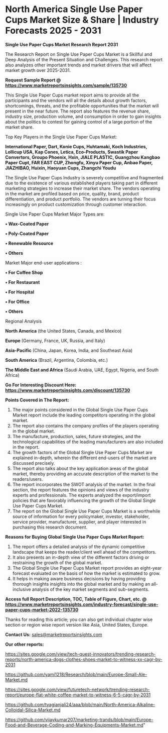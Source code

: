  # North America Single Use Paper Cups Market Size & Share | Industry Forecasts 2025 - 2031

<strong>Single Use Paper Cups Market Research Report 2031</strong>

The Research Report on Single Use Paper Cups Market is a Skillful and Deep Analysis of the Present Situation and Challenges. This research report also analyzes other important trends and market drivers that will affect market growth over 2025-2031.

<strong>Request Sample Report @ <a href=https://www.marketreportsinsights.com/sample/135730>https://www.marketreportsinsights.com/sample/135730</a></strong>

This Single Use Paper Cups market report aims to provide all the participants and the vendors will all the details about growth factors, shortcomings, threats, and the profitable opportunities that the market will present in the near future. The report also features the revenue share, industry size, production volume, and consumption in order to gain insights about the politics to contest for gaining control of a large portion of the market share.

Top Key Players in the Single Use Paper Cups Market:

<strong>International Paper, Dart, Konie Cups, Huhtamaki, Koch Industries, Lollicup USA, Kap Cones, Letica, Eco-Products, Swastik Paper Convertors, Groupo Phoenix, Hxin, JIALE PLASTIC, Guangzhou Kangbao Paper Cupt, FAR EAST CUP, Zhongfu, Xinyu Paper Cup, Anbao Paper, JIAZHIBAO, Huixin, Haoyuan Cups, Zhangchi Youdu</strong>

The Single Use Paper Cups Industry is severely competitive and fragmented due to the existence of various established players taking part in different marketing strategies to increase their market share. The vendors operating in the market are profiled based on price, quality, brand, product differentiation, and product portfolio. The vendors are turning their focus increasingly on product customization through customer interaction.

Single Use Paper Cups Market Major Types are:

<strong>• Wax-Coated Paper

• Poly-Coated Paper

• Renewable Resource

• Others</strong>

Market Major end-user applications :

<strong>• For Coffee Shop

• For Restaurant

• For Hospital

• For Office

• Others</strong>

Regional Analysis

</u><strong><b>North America</b></strong> (the United States, Canada, and Mexico)

<strong><b>Europe </b></strong>(Germany, France, UK, Russia, and Italy)

<strong><b>Asia-Pacific</b></strong> (China, Japan, Korea, India, and Southeast Asia)

<strong><b>South America</b></strong> (Brazil, Argentina, Colombia, etc.)

<strong><b>The Middle East and Africa</b></strong> (Saudi Arabia, UAE, Egypt, Nigeria, and South Africa)

<strong>Go For Interesting Discount Here: <a href=https://www.marketreportsinsights.com/discount/135730>https://www.marketreportsinsights.com/discount/135730</a></strong>

<strong>Points Covered in The Report:</strong>
<ol>
  <li>The major points considered in the Global Single Use Paper Cups Market report include the leading competitors operating in the global market.</li>
  <li>The report also contains the company profiles of the players operating in the global market.</li>
  <li>The manufacture, production, sales, future strategies, and the technological capabilities of the leading manufacturers are also included in the report.</li>
  <li>The growth factors of the Global Single Use Paper Cups Market are explained in-depth, wherein the different end-users of the market are discussed precisely.</li>
  <li>The report also talks about the key application areas of the global market, thereby providing an accurate description of the market to the readers/users.</li>
  <li>The report incorporates the SWOT analysis of the market. In the final section, the report features the opinions and views of the industry experts and professionals. The experts analyzed the export/import policies that are favorably influencing the growth of the Global Single Use Paper Cups Market.</li>
  <li>The report on the Global Single Use Paper Cups Market is a worthwhile source of information for every policymaker, investor, stakeholder, service provider, manufacturer, supplier, and player interested in purchasing this research document.</li>
</ol>
<strong>Reasons for Buying Global Single Use Paper Cups Market Report:</strong>

<ol>
  <li>The report offers a detailed analysis of the dynamic competitive landscape that keeps the reader/client well ahead of the competitors.</li>
  <li>It also presents an in-depth view of the different factors driving or restraining the growth of the global market.</li>
  <li>The Global Single Use Paper Cups Market report provides an eight-year forecast evaluated on the basis of how the market is estimated to grow.</li>
  <li>It helps in making aware business decisions by having providing thorough insights insights into the global market and by making an all-inclusive analysis of the key market segments and sub-segments.</li>
</ol>
<strong>Access full Report Description, TOC, Table of Figure, Chart, etc. @ <a href=https://www.marketreportsinsights.com/industry-forecast/single-use-paper-cups-market-2022-135730>https://www.marketreportsinsights.com/industry-forecast/single-use-paper-cups-market-2022-135730</a></strong>


Thanks for reading this article; you can also get individual chapter wise section or region wise report version like Asia, United States, Europe.

<strong>Contact Us:</strong>
sales@marketreportsinsights.com

<strong>Our other reports:</strong>

<a href=https://sites.google.com/view/tech-quest-innovators/trending-research-reports/north-america-dogs-clothes-shoes-market-to-witness-xx-cagr-by-2031>https://sites.google.com/view/tech-quest-innovators/trending-research-reports/north-america-dogs-clothes-shoes-market-to-witness-xx-cagr-by-2031</a>

<a href=https://github.com/yami1218/Research/blob/main/Europe-Small-Ale-Market.md>https://github.com/yami1218/Research/blob/main/Europe-Small-Ale-Market.md</a>

<a href=https://sites.google.com/view/futuretech-network/trending-research-report/europe-flat-white-coffee-market-to-witness-6-5-cagr-by-2031>https://sites.google.com/view/futuretech-network/trending-research-report/europe-flat-white-coffee-market-to-witness-6-5-cagr-by-2031</a>

<a href=https://github.com/tyagianjali24/aaa/blob/main/North-America-Alkaline-Colloidal-Silica-Market.md>https://github.com/tyagianjali24/aaa/blob/main/North-America-Alkaline-Colloidal-Silica-Market.md</a>

<a href=https://github.com/vijaykumar207/marketing-trands/blob/main/Europe-Food-and-Beverage-Coding-and-Marking-Equipments-Market.md>https://github.com/vijaykumar207/marketing-trands/blob/main/Europe-Food-and-Beverage-Coding-and-Marking-Equipments-Market.md</a>"

